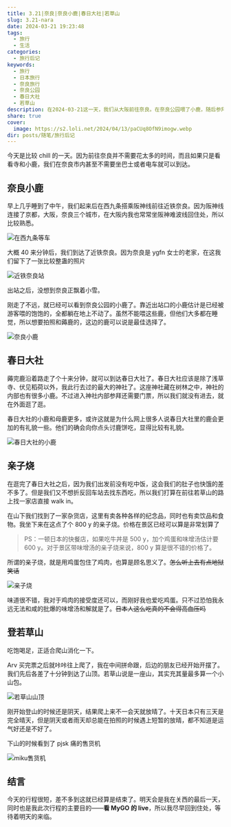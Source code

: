 ```yaml
---
title: 3.21|奈良|奈良小鹿|春日大社|若草山
slug: 3.21-nara
date: 2024-03-21 19:23:48
tags:
  - 旅行
  - 生活
categories:
  - 旅行后记
keywords:
  - 旅行
  - 日本旅行
  - 奈良旅行
  - 奈良公园
  - 春日大社
  - 若草山
description: 在2024-03-21这一天，我们从大阪前往奈良。在奈良公园喂了小鹿，随后参拜了春日大社，然后在若草山下吃了亲子烧后爬上若草山。
share: true
cover:
  image: https://s2.loli.net/2024/04/13/paCUq8OfN9imogw.webp
dir: posts/随笔/旅行后记
---
```


今天是比较 chill 的一天。因为前往奈良并不需要花太多的时间，而且如果只是看看寺和小鹿，我们在奈良市内甚至不需要坐巴士或者电车就可以到达。

## 奈良小鹿

早上几乎睡到了中午，我们起来后在西九条搭乘阪神线前往近铁奈良。因为阪神线连接了京都，大阪，奈良三个城市，在大阪内我也常常坐阪神难波线回住处，所以比较熟悉。

![在西九条等车](https://s2.loli.net/2024/04/10/sMumBRAJclZf6Tn.jpg)

大概 40 来分钟后，我们到达了近铁奈良。因为奈良是 ygfn 女士的老家，在这我们留下了一张比较整蛊的照片

![近铁奈良站](https://s2.loli.net/2024/04/10/k9sTaQH5whmGzp4.jpg)

出站之后，没想到奈良正飘着小雪。

刚走了不远，就已经可以看到奈良公园的小鹿了。靠近出站口的小鹿估计是已经被游客喂的饱饱的，全都躺在地上不动了。虽然不能喂这些鹿，但他们大多都在睡觉，所以想要拍照和薅鹿的，这边的鹿可以说是最佳选择了。

![奈良小鹿](https://s2.loli.net/2024/04/10/e9YzVOF1n7NisTR.jpg)

## 春日大社

薅完鹿沿着路走了个十来分钟，就可以到达春日大社了。春日大社应该是除了浅草寺、伏见稻荷以外，我此行去过的最大的神社了。这座神社藏在树林之中，神社的内部也有很多小鹿。不过进入神社内部参拜还需要门票，所以我们就没有进去，就在外面逛了逛。

春日大社的小鹿和母鹿更多，或许这就是为什么网上很多人说春日大社里的鹿会更加的有礼貌一些。他们的确会向你点头讨鹿饼吃，显得比较有礼貌。

![春日大社的小鹿](https://s2.loli.net/2024/04/10/MQ3UKeI5ufSRAac.jpg)

## 亲子烧

在逛完了春日大社之后，因为我们出发前没有吃中饭，这会我们的肚子也快饿的差不多了。但是我们又不想折反回车站去找东西吃，所以我们打算在前往若草山的路上找一家店直接 walk in。

在山下我们找到了一家杂货店，这里有卖各种各样的纪念品，同时也有卖饮品和食物。我坐下来在这点了个 800 y 的亲子烧。价格在景区已经可以算是非常划算了

> PS：一顿日本的快餐店，如果吃牛丼是 500 y，加个鸡蛋和味增汤估计要 600 y。对于景区带味增汤的亲子烧来说，800 y 算是很不错的价格了。

所谓的亲子烧，就是用鸡蛋包住了鸡肉，也算是顾名思义了。~~怎么听上去有点地狱笑话~~

![亲子烧](https://s2.loli.net/2024/04/10/wbtNgsozPDHCe8x.jpg)

味道很不错，我对于鸡肉的接受度还可以，而刚好我也爱吃鸡蛋。只不过恐怕我永远无法和咸的批爆的味增汤和解就是了。~~日本人这么吃真的不会得高血压吗~~

## 登若草山

吃饱喝足，正适合爬山消化一下。

Arv 买完票之后就咔咔往上爬了，我在中间拼命跟，后边的朋友已经开始开摆了。我们先后各差了十分钟到达了山顶。若草山说是一座山，其实充其量最多算一个小山包。

![若草山山顶](https://s2.loli.net/2024/04/10/5NBWsf21qHntZ3x.jpg)

刚开始登山的时候还是阴天，结果爬上来不一会天就放晴了。十天日本只有三天是完全晴天，但是阴天或者雨天却总能在拍照的时候遇上短暂的放晴，都不知道是运气好还是不好了。

下山的时候看到了 pjsk 痛的售货机

![miku售货机](https://s2.loli.net/2024/04/10/Ypc5tziN4vkKAry.jpg)

## 结言

今天的行程很短，差不多到这就已经算是结束了。明天会是我在关西的最后一天，同时也是我此次行程的主要目的——**看 MyGO 的 live**，所以我尽早回到住处，等待着明天的来临。
